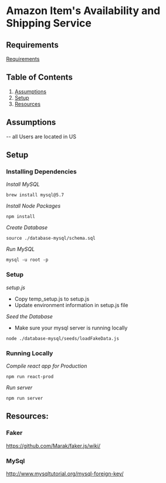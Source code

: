 # Amazon Item's Availability and Shipping Service

## Requirements

[Requirements](https://docs.google.com/spreadsheets/d/1jAmQhyiLWy7RlhhKkWwPfVqF4SVUXgnY1TYL2BAQMh4/edit#gid=2131387446)

## Table of Contents

1. [Assumptions](#Assumptions)
1. [Setup](#Setup)
1. [Resources](#Resources)

## Assumptions

-- all Users are located in US


## Setup

### Installing Dependencies
*Install MySQL*
```console
brew install mysql@5.7
```

*Install Node Packages*
```console
npm install
```

*Create Database*
```mysql
source ./database-mysql/schema.sql
```

*Run MySQL*
```console
mysql -u root -p
```

### Setup
*setup.js*
- Copy temp_setup.js to setup.js
- Update environment information in setup.js file

*Seed the Database*
- Make sure your mysql server is running locally
```console
node ./database-mysql/seeds/loadFakeData.js
```

### Running Locally
*Compile react app for Production*
```console
npm run react-prod
```

*Run server*
```console
npm run server
```


## Resources:

### Faker
https://github.com/Marak/faker.js/wiki/

### MySql
http://www.mysqltutorial.org/mysql-foreign-key/


